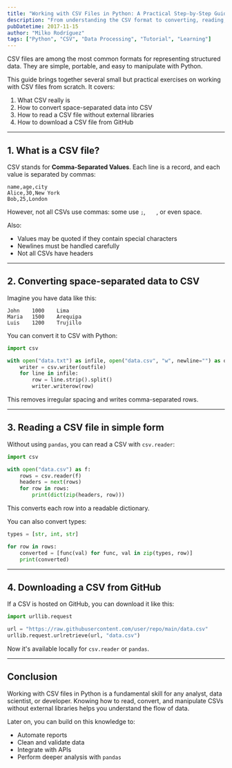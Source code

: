 ```yaml
---
title: "Working with CSV Files in Python: A Practical Step-by-Step Guide"
description: "From understanding the CSV format to converting, reading, and downloading files using Python. A complete beginner-friendly guide."
pubDatetime: 2017-11-15
author: "Milko Rodríguez"
tags: ["Python", "CSV", "Data Processing", "Tutorial", "Learning"]
---
```


CSV files are among the most common formats for representing structured data. They are simple, portable, and easy to manipulate with Python.

This guide brings together several small but practical exercises on working with CSV files from scratch. It covers:

1. What CSV really is
2. How to convert space-separated data into CSV
3. How to read a CSV file without external libraries
4. How to download a CSV file from GitHub

---

## 1. What is a CSV file?

CSV stands for **Comma-Separated Values**. Each line is a record, and each value is separated by commas:

```
name,age,city
Alice,30,New York
Bob,25,London
```

However, not all CSVs use commas: some use `;`, `	`, or even space.

Also:

- Values may be quoted if they contain special characters
- Newlines must be handled carefully
- Not all CSVs have headers

---

## 2. Converting space-separated data to CSV

Imagine you have data like this:

```
John    1000    Lima
Maria   1500    Arequipa
Luis    1200    Trujillo
```

You can convert it to CSV with Python:

```python
import csv

with open("data.txt") as infile, open("data.csv", "w", newline="") as outfile:
    writer = csv.writer(outfile)
    for line in infile:
        row = line.strip().split()
        writer.writerow(row)
```

This removes irregular spacing and writes comma-separated rows.

---

## 3. Reading a CSV file in simple form

Without using `pandas`, you can read a CSV with `csv.reader`:

```python
import csv

with open("data.csv") as f:
    rows = csv.reader(f)
    headers = next(rows)
    for row in rows:
        print(dict(zip(headers, row)))
```

This converts each row into a readable dictionary.

You can also convert types:

```python
types = [str, int, str]

for row in rows:
    converted = [func(val) for func, val in zip(types, row)]
    print(converted)
```

---

## 4. Downloading a CSV from GitHub

If a CSV is hosted on GitHub, you can download it like this:

```python
import urllib.request

url = "https://raw.githubusercontent.com/user/repo/main/data.csv"
urllib.request.urlretrieve(url, "data.csv")
```

Now it's available locally for `csv.reader` or `pandas`.

---

## Conclusion

Working with CSV files in Python is a fundamental skill for any analyst, data scientist, or developer. Knowing how to read, convert, and manipulate CSVs without external libraries helps you understand the flow of data.

Later on, you can build on this knowledge to:

- Automate reports
- Clean and validate data
- Integrate with APIs
- Perform deeper analysis with `pandas`

